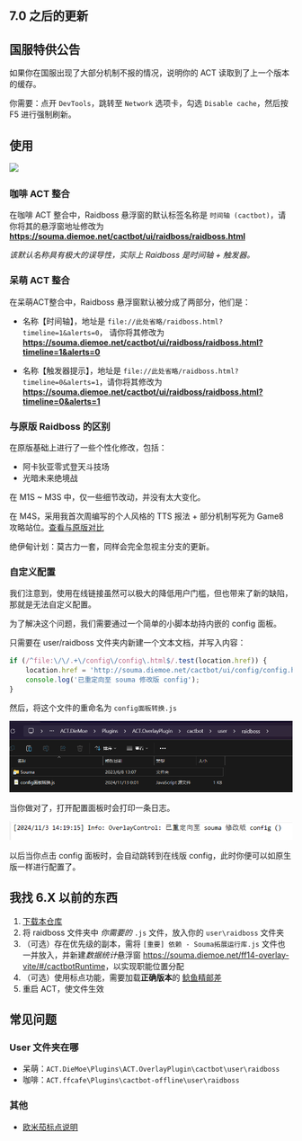 ## 7.0 之后的更新

## 国服特供公告

如果你在国服出现了大部分机制不报的情况，说明你的 ACT 读取到了上一个版本的缓存。

你需要：点开 `DevTools`，跳转至 `Network` 选项卡，勾选 `Disable cache`，然后按 F5 进行强制刷新。

## 使用

<img src='https://github.com/user-attachments/assets/de4902c5-3490-4386-a1a8-914412ae9898' style='width:480px'></img>

### 咖啡 ACT 整合

在咖啡 ACT 整合中，Raidboss 悬浮窗的默认标签名称是 `时间轴 (cactbot)`，请你将其的悬浮窗地址修改为 **<https://souma.diemoe.net/cactbot/ui/raidboss/raidboss.html>**

*该默认名称具有极大的误导性，实际上 Raidboss 是时间轴 + 触发器。*

### 呆萌 ACT 整合

在呆萌ACT整合中，Raidboss 悬浮窗默认被分成了两部分，他们是：

- 名称【时间轴】，地址是
`file://此处省略/raidboss.html?timeline=1&alerts=0`，
请你将其修改为 **<https://souma.diemoe.net/cactbot/ui/raidboss/raidboss.html?timeline=1&alerts=0>**

- 名称【触发器提示】，地址是 `file://此处省略/raidboss.html?timeline=0&alerts=1`，请你将其修改为 **<https://souma.diemoe.net/cactbot/ui/raidboss/raidboss.html?timeline=0&alerts=1>**

### 与原版 Raidboss 的区别

在原版基础上进行了一些个性化修改，包括：

- 阿卡狄亚零式登天斗技场
- 光暗未来绝境战

在 M1S ~ M3S 中，仅一些细节改动，并没有太大变化。

在 M4S，采用我首次周编写的个人风格的 TTS 报法 + 部分机制写死为 Game8 攻略站位。[查看与原版对比](https://docs.qq.com/doc/DTXFVcmRrYVJVd2lk)

绝伊甸计划：莫古力一套，同样会完全忽视主分支的更新。

### 自定义配置

我们注意到，使用在线链接虽然可以极大的降低用户门槛，但也带来了新的缺陷，那就是无法自定义配置。

为了解决这个问题，我们需要通过一个简单的小脚本劫持内嵌的 config 面板。

只需要在 user/raidboss 文件夹内新建一个文本文档，并写入内容：

```javascript
if (/^file:\/\/.+\/config\/config\.html$/.test(location.href)) {
    location.href = 'http://souma.diemoe.net/cactbot/ui/config/config.html';
    console.log('已重定向至 souma 修改版 config');
}
```

然后，将这个文件的重命名为 `config面板转换.js`

![演示图](img/image.png)

当你做对了，打开配置面板时会打印一条日志。

![log演示图](img/config_log.png)

以后当你点击 config 面板时，会自动跳转到在线版 config，此时你便可以如原生版一样进行配置了。

## 我找 6.X 以前的东西

1. [下载本仓库](https://github.com/Souma-Sumire/raidboss-user-js-public/archive/refs/heads/main.zip)
1. 将 raidboss 文件夹中 *你需要的* `.js` 文件，放入你的 `user\raidboss` 文件夹
1. （可选）存在优先级的副本，需将 `[重要] 依赖 - Souma拓展运行库.js` 文件也一并放入，并新建*数据统计*悬浮窗 <https://souma.diemoe.net/ff14-overlay-vite/#/cactbotRuntime>，以实现职能位置分配
1. （可选）使用标点功能，需要加载**正确版本**的 [鲶鱼精邮差](https://github.com/Natsukage/PostNamazu/releases)
1. 重启 ACT，使文件生效

## 常见问题

### User 文件夹在哪

- 呆萌：`ACT.DieMoe\Plugins\ACT.OverlayPlugin\cactbot\user\raidboss`
- 咖啡：`ACT.ffcafe\Plugins\cactbot-offline\user\raidboss`

### 其他

- [欧米茄标点说明](https://docs.qq.com/doc/DTXZHb1lXcUZ4eXBh)
